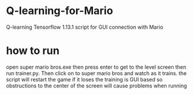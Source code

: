 # Q-learning-for-Mario
Q-learning Tensorflow 1.13.1 script for GUI connection with Mario

# how to run
open super mario bros.exe then press enter to get to the level screen then run trainer.py.
Then click on to super mario bros and watch as it trains.
the script will restart the game if it loses
the training is GUI based so obstructions to the center of the screen will cause problems when running

